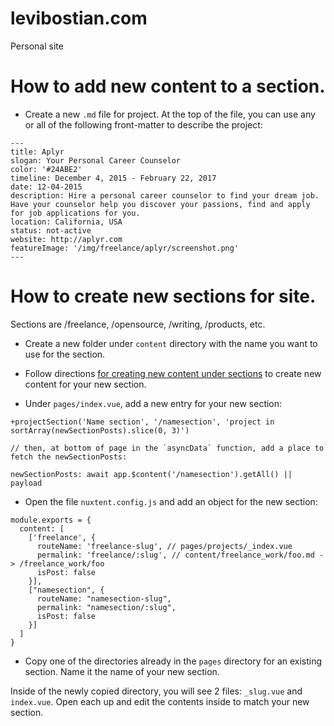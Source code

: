 # levibostian.com
Personal site

# How to add new content to a section.

* Create a new `.md` file for project. At the top of the file, you can use any or all of the following front-matter to describe the project:

```
---
title: Aplyr
slogan: Your Personal Career Counselor
color: '#24ABE2'
timeline: December 4, 2015 - February 22, 2017
date: 12-04-2015
description: Hire a personal career counselor to find your dream job. Have your counselor help you discover your passions, find and apply for job applications for you.
location: California, USA
status: not-active
website: http://aplyr.com
featureImage: '/img/freelance/aplyr/screenshot.png'
---
```

# How to create new sections for site.

Sections are /freelance, /opensource, /writing, /products, etc.

* Create a new folder under `content` directory with the name you want to use for the section.

* Follow directions [for creating new content under sections](#how-to-add-new-content-to-a-section) to create new content for your new section.

* Under `pages/index.vue`, add a new entry for your new section:

```
+projectSection('Name section', '/namesection', 'project in sortArray(newSectionPosts).slice(0, 3)')

// then, at bottom of page in the `asyncData` function, add a place to fetch the newSectionPosts:

newSectionPosts: await app.$content('/namesection').getAll() || payload
```

* Open the file `nuxtent.config.js` and add an object for the new section:

```
module.exports = {
  content: [
    ['freelance', {
      routeName: 'freelance-slug', // pages/projects/_index.vue
      permalink: 'freelance/:slug', // content/freelance_work/foo.md -> /freelance_work/foo
      isPost: false
    }],
    ["namesection", {
      routeName: "namesection-slug",
      permalink: "namesection/:slug",
      isPost: false
    }]
  ]
}
```

* Copy one of the directories already in the `pages` directory for an existing section. Name it the name of your new section.

Inside of the newly copied directory, you will see 2 files: `_slug.vue` and `index.vue`. Open each up and edit the contents inside to match your new section. 
